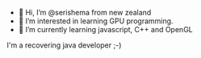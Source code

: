 - 👋 Hi, I’m @serishema from new zealand
- 👀 I’m interested in learning GPU programming. 
- 🌱 I’m currently learning javascript, C++ and OpenGL

I'm a recovering java developer ;-) 

